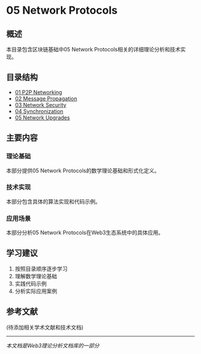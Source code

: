 # 05 Network Protocols

## 概述

本目录包含区块链基础中05 Network Protocols相关的详细理论分析和技术实现。

## 目录结构

- [01 P2P Networking](01_P2P_Networking/README.md)
- [02 Message Propagation](02_Message_Propagation/README.md)
- [03 Network Security](03_Network_Security/README.md)
- [04 Synchronization](04_Synchronization/README.md)
- [05 Network Upgrades](05_Network_Upgrades/README.md)

## 主要内容

### 理论基础

本部分提供05 Network Protocols的数学理论基础和形式化定义。

### 技术实现

本部分包含具体的算法实现和代码示例。

### 应用场景

本部分分析05 Network Protocols在Web3生态系统中的具体应用。

## 学习建议

1. 按照目录顺序逐步学习
2. 理解数学理论基础
3. 实践代码示例
4. 分析实际应用案例

## 参考文献

(待添加相关学术文献和技术文档)

---

*本文档是Web3理论分析文档库的一部分*
